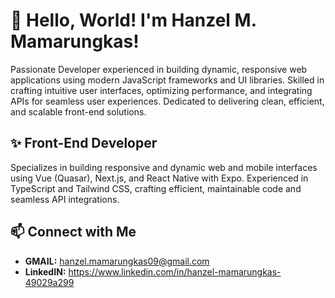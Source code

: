 # 👋 Hello, World! I'm Hanzel M. Mamarungkas!

Passionate Developer experienced in building dynamic, responsive web applications using modern JavaScript frameworks and UI libraries. Skilled in crafting intuitive user interfaces, optimizing performance, and integrating APIs for seamless user experiences. Dedicated to delivering clean, efficient, and scalable front-end solutions.

## ✨ Front-End Developer

Specializes in building responsive and dynamic web and mobile interfaces using Vue (Quasar), Next.js, and React Native with Expo. Experienced in TypeScript and Tailwind CSS, crafting efficient, maintainable code and seamless API integrations.

## 📫 Connect with Me

- **GMAIL:** hanzel.mamarungkas09@gmail.com
- **LinkedIN:** https://www.linkedin.com/in/hanzel-mamarungkas-49029a299
